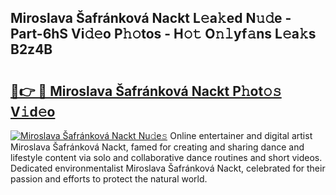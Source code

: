 ## Miroslava Šafránková Nackt L𝚎a𝚔ed N𝚞𝚍e - Part-6hS Vi𝚍𝚎o P𝚑𝚘tos - H𝚘𝚝 O𝚗𝚕yf𝚊ns L𝚎a𝚔s B2z4B

# <h2><a href="http://kfeb8r8.oniu.top/?m=Miroslava+%c5%a0afr%c3%a1nkov%c3%a1+Nackt">🔗👉 🔴 Miroslava Šafránková Nackt P𝚑ot𝚘𝚜 V𝚒d𝚎o</a></h2>

[![Miroslava Šafránková Nackt Nu𝚍e𝚜](https://i.imgur.com/0qMVB7G.gif)](http://kfeb8r8.oniu.top/?m=Miroslava+%c5%a0afr%c3%a1nkov%c3%a1+Nackt)
Online entertainer and digital artist Miroslava Šafránková Nackt, famed for creating and sharing dance and lifestyle content via solo and collaborative dance routines and short videos. Dedicated environmentalist Miroslava Šafránková Nackt, celebrated for their passion and efforts to protect the natural world.  
